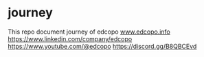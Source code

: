 # journey
This repo document journey of edcopo 
www.edcopo.info
https://www.linkedin.com/company/edcopo
https://www.youtube.com/@edcopo
https://discord.gg/B8QBCEvd
